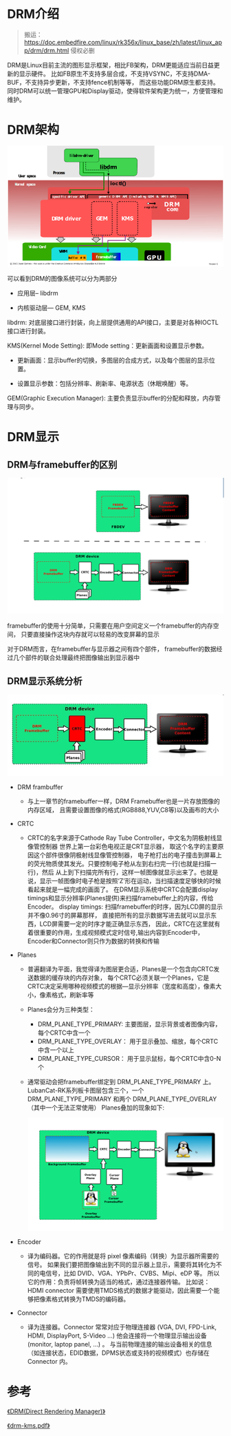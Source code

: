 # DRM介绍

> 搬运：https://doc.embedfire.com/linux/rk356x/linux_base/zh/latest/linux_app/drm/drm.html
> 侵权必删

DRM是Linux目前主流的图形显示框架，相比FB架构，DRM更能适应当前日益更新的显示硬件。 比如FB原生不支持多层合成，不支持VSYNC，不支持DMA-BUF，不支持异步更新，不支持fence机制等等， 而这些功能DRM原生都支持。同时DRM可以统一管理GPU和Display驱动，使得软件架构更为统一，方便管理和维护。

# DRM架构

![DRM架构](./images/1-drm-architecture.bmp)

可以看到DRM的图像系统可以分为两部分

- 应用层– libdrm

- 内核驱动层— GEM, KMS

libdrm: 对底层接口进行封装，向上层提供通用的API接口，主要是对各种IOCTL接口进行封装。

KMS(Kernel Mode Setting): 即Mode setting：更新画面和设置显示参数。

- 更新画面：显示buffer的切换，多图层的合成方式，以及每个图层的显示位置。

- 设置显示参数：包括分辨率、刷新率、电源状态（休眠唤醒）等。

GEM(Graphic Execution Manager): 主要负责显示buffer的分配和释放，内存管理与同步。

# DRM显示

## DRM与framebuffer的区别

![](./images/2-diff-drm-framebuffer.bmp)


framebuffer的使用十分简单，只需要在用户空间定义一个framebuffer的内存空间， 只要直接操作这块内存就可以轻易的改变屏幕的显示

对于DRM而言，在framebuffer与显示器之间有四个部件， framebuffer的数据经过几个部件的联合处理最终把图像输出到显示器中

## DRM显示系统分析

![](./images/3-drm-show-sys.bmp)

- DRM frambuffer
  - 与上一章节的framebuffer一样，DRM Framebuffer也是一片存放图像的内存区域， 且需要设置图像的格式(RGB888,YUV,C8等)以及画布的大小
- CRTC
  - CRTC的名字来源于Cathode Ray Tube Controller，中文名为阴极射线显像管控制器
    世界上第一台彩色电视正是CRT显示器， 取这个名字的主要原因这个部件很像阴极射线显像管控制器， 电子枪打出的电子撞击到屏幕上的荧光物质使其发光。只要控制电子枪从左到右扫完一行(也就是扫描一行)，然后 从上到下扫描完所有行，这样一帧图像就显示出来了。也就是说，显示一帧图像时电子枪是按照‘Z’形在运动，当扫描速度足够快的时候看起来就是一幅完成的画面了。
    在DRM显示系统中CRTC会配置display timings和显示分辨率(Planes提供)来扫描framebuffer上的内容，传给Encoder。
    display timings: 扫描framebuffer的时序，因为LCD屏的显示并不像0.96寸的屏幕那样， 直接把所有的显示数据写进去就可以显示东西，LCD屏需要一定的时序才能正确显示东西， 因此，CRTC在这里就有着很重要的作用，生成视频模式定时信号,输出内容到Encoder中，Encoder和Connector则只作为数据的转换和传输
- Planes
  - 普遍翻译为平面，我觉得译为图层更合适，Planes是一个包含向CRTC发送数据的缓存块的内存对象， 每个CRTC必须关联一个Planes，它是CRTC决定采用哪种视频模式的根据—显示分辨率（宽度和高度），像素大小，像素格式，刷新率等
  - Planes会分为三种类型：
    - DRM_PLANE_TYPE_PRIMARY: 主要图层，显示背景或者图像内容，每个CRTC中含一个
    - DRM_PLANE_TYPE_OVERLAY： 用于显示叠加、缩放，每个CRTC中含一个以上
    - DRM_PLANE_TYPE_CURSOR： 用于显示鼠标，每个CRTC中含0-N个
  - 通常驱动会把framebuffer绑定到 DRM_PLANE_TYPE_PRIMARY 上。
    LubanCat-RK系列板卡图层包含三个，一个 DRM_PLANE_TYPE_PRIMARY 和两个 DRM_PLANE_TYPE_OVERLAY （其中一个无法正常使用）
    Planes叠加的现象如下:
    
    ![](./images/4-planes.bmp)

- Encoder
  - 译为编码器。它的作用就是将 pixel 像素编码（转换）为显示器所需要的信号。
    如果我们要把图像输出到不同的显示器上显示，需要将其转化为不同的电信号，比如 DVID、VGA、YPbPr、CVBS、Mipi、eDP 等。
    所以它的作用：负责将帧转换为适当的格式，通过连接器传输。
    比如说：HDMI connector 需要使用TMDS格式的数据才能驱动，因此需要一个能够把像素格式转换为TMDS的编码器。
- Connector
  - 译为连接器。Connector 常常对应于物理连接器 (VGA, DVI, FPD-Link, HDMI, DisplayPort, S-Video …) 他会连接将一个物理显示输出设备 (monitor, laptop panel, …) 。 与当前物理连接的输出设备相关的信息（如连接状态，EDID数据，DPMS状态或支持的视频模式）也存储在 Connector 内。


# 参考

[《DRM(Direct Rendering Manager)》](https://blog.csdn.net/hexiaolong2009/category_9281458.html)

[《drm-kms.pdf》](https://events.static.linuxfound.org/sites/events/files/slides/brezillon-drm-kms.pdf)
